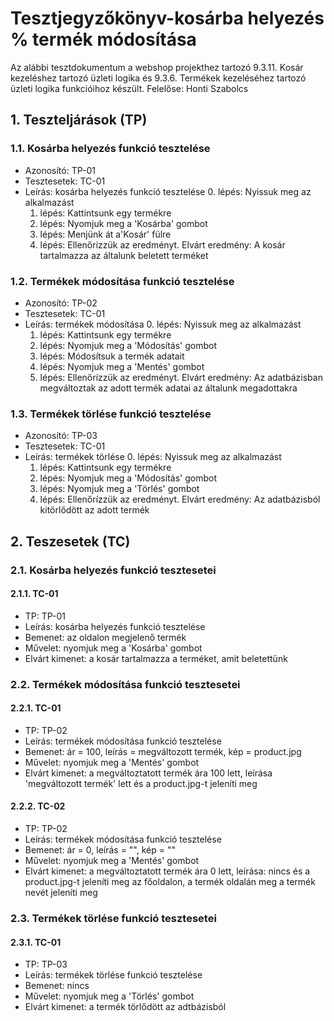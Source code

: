 # Tesztjegyzőkönyv-kosárba helyezés % termék módosítása

Az alábbi tesztdokumentum a webshop projekthez tartozó 9.3.11.  Kosár kezeléshez tartozó üzleti logika és 9.3.6.  Termékek kezeléséhez tartozó üzleti logika funkcióihoz készült. Felelőse: Honti Szabolcs

## 1. Teszteljárások (TP)

### 1.1. Kosárba helyezés funkció tesztelése
- Azonosító: TP-01
- Tesztesetek: TC-01
- Leírás: kosárba helyezés funkció tesztelése
    0. lépés: Nyissuk meg az alkalmazást
    1. lépés: Kattintsunk egy termékre
    2. lépés: Nyomjuk meg a 'Kosárba' gombot
    3. lépés: Menjünk át a'Kosár' fülre
    4. lépés: Ellenőrizzük az eredményt. Elvárt eredmény: A kosár tartalmazza az általunk beletett terméket

### 1.2. Termékek módosítása funkció tesztelése
- Azonosító: TP-02
- Tesztesetek: TC-01
- Leírás: termékek módosítása
    0. lépés: Nyissuk meg az alkalmazást
    1. lépés: Kattintsunk egy termékre
    2. lépés: Nyomjuk meg a 'Módosítás' gombot 
    3. lépés: Módosítsuk a termék adatait
    4. lépés: Nyomjuk meg a 'Mentés' gombot
    5. lépés: Ellenőrízzük az eredményt. Elvárt eredmény: Az adatbázisban megváltoztak az adott termék adatai az általunk megadottakra

### 1.3. Termékek törlése funkció tesztelése
- Azonosító: TP-03
- Tesztesetek: TC-01
- Leírás: termékek törlése
    0. lépés: Nyissuk meg az alkalmazást
    1. lépés: Kattintsunk egy termékre
    2. lépés: Nyomjuk meg a 'Módosítás' gombot
    3. lépés: Nyomjuk meg a 'Törlés' gombot
    4. lépés: Ellenőrízzük az eredményt. Elvárt eredmény: Az adatbázisból kitörlődött az adott termék

## 2. Teszesetek (TC)

### 2.1. Kosárba helyezés funkció tesztesetei

#### 2.1.1. TC-01
- TP: TP-01
- Leírás: kosárba helyezés funkció tesztelése 
- Bemenet: az oldalon megjelenő termék
- Művelet: nyomjuk meg a 'Kosárba' gombot 
- Elvárt kimenet: a kosár tartalmazza a terméket, amit beletettünk

### 2.2. Termékek módosítása funkció tesztesetei

#### 2.2.1. TC-01
- TP: TP-02
- Leírás: termékek módosítása funkció tesztelése
- Bemenet: ár = 100, leírás = megváltozott termék, kép = product.jpg 
- Művelet: nyomjuk meg a 'Mentés' gombot 
- Elvárt kimenet: a megváltoztatott termék ára 100 lett, leírása 'megváltozott termék' lett és a product.jpg-t jeleníti meg

#### 2.2.2. TC-02
- TP: TP-02
- Leírás: termékek módosítása funkció tesztelése
- Bemenet: ár = 0, leírás = "", kép = "" 
- Művelet: nyomjuk meg a 'Mentés' gombot 
- Elvárt kimenet: a megváltoztatott termék ára 0 lett, leírása: nincs és a product.jpg-t jeleníti meg az főoldalon, a termék oldalán meg a termék nevét jeleníti meg

### 2.3. Termékek törlése funkció tesztesetei

#### 2.3.1. TC-01
- TP: TP-03
- Leírás: termékek törlése funkció tesztelése
- Bemenet: nincs
- Művelet: nyomjuk meg a 'Törlés' gombot 
- Elvárt kimenet: a termék törlődött az adtbázisból